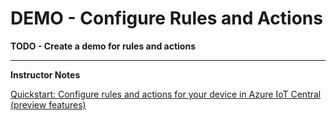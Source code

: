# DEMO - Configure Rules and Actions


**TODO - Create a demo for rules and actions**


---

**Instructor Notes**

[Quickstart: Configure rules and actions for your device in Azure IoT Central (preview features)](https://docs.microsoft.com/en-us/azure/iot-central/preview/quick-configure-rules)
